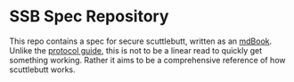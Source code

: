 # SSB Spec Repository

This repo contains a spec for secure scuttlebutt, written as an [mdBook](https://rust-lang-nursery.github.io/mdBook/cli/serve.html). Unlike the [protocol guide](https://github.com/ssbc/scuttlebutt-protocol-guide), this is not to be a linear read to quickly get something working. Rather it aims to be a comprehensive reference of how scuttlebutt works.
